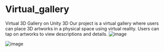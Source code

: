 # Virtual_gallery
Virtual 3D Gallery on Unity 3D
Our project is a virtual gallery where users can place 3D artworks in a physical space using virtual reality.
Users can tap on artworks to view descriptions and details.
![image](https://github.com/user-attachments/assets/ee5ebd1c-9303-45ba-a143-120ddaae4e66)

![image](https://github.com/user-attachments/assets/d52950b2-4812-4d46-a716-359be3fadd7f)
